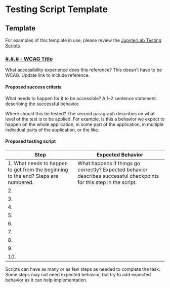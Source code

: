 # Testing Script Template

## Template

For examples of this template in use, please review the [JupyterLab Testing Scripts](jupyterlab-testing-scripts.md).

### [#.#.# - WCAG Title](https://www.w3.org/WAI/WCAG21/quickref/#)

What accessibility experience does this reference? This doesn't have to be WCAG. Update link to include reference.

#### Proposed success criteria

What needs to happen for it to be accessible? A 1–2 sentence statement describing the successful behavior.

Where should this be tested? The second paragraph describes on what level of the test is to be applied. For example, is this a behavior we expect to happen on the whole application, in some part of the application, in multiple individual parts of the application, or the like.

#### Proposed testing script

| Step | Expected Behavior | 
|-----|-----|
| 1. What needs to happen to get from the beginning to the end? Steps are numbered. | What happens if things go correctly? Expected behavior describes successful checkpoints for this step in the script.|
| 2.  | |
| 3.  | | 
| 4.  | |
| 5.  | |
| 6.  | |
| 7.  | |
| 8.  | |
| 9.  | | 
| 10. | | 

Scripts can have as many or as few steps as needed to complete the task. Some steps may not need expected behavior, but try to add expected behavior as it can help implementation.